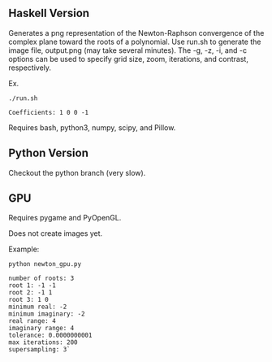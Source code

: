 ## Haskell Version
Generates a png representation of the Newton-Raphson convergence of the complex plane toward the roots of a polynomial. Use run.sh to generate the image file, output.png (may take several minutes). The -g, -z, -i, and -c options can be used to specify grid size, zoom, iterations, and contrast, respectively.

Ex.

`./run.sh`

`Coefficients: 1 0 0 -1`

Requires bash, python3, numpy, scipy, and Pillow.

## Python Version

Checkout the python branch (very slow).

## GPU

Requires pygame and PyOpenGL.

Does not create images yet.

Example:

    python newton_gpu.py

    number of roots: 3
    root 1: -1 -1
    root 2: -1 1
    root 3: 1 0
    minimum real: -2
    minimum imaginary: -2
    real range: 4
    imaginary range: 4
    tolerance: 0.0000000001
    max iterations: 200
    supersampling: 3`
